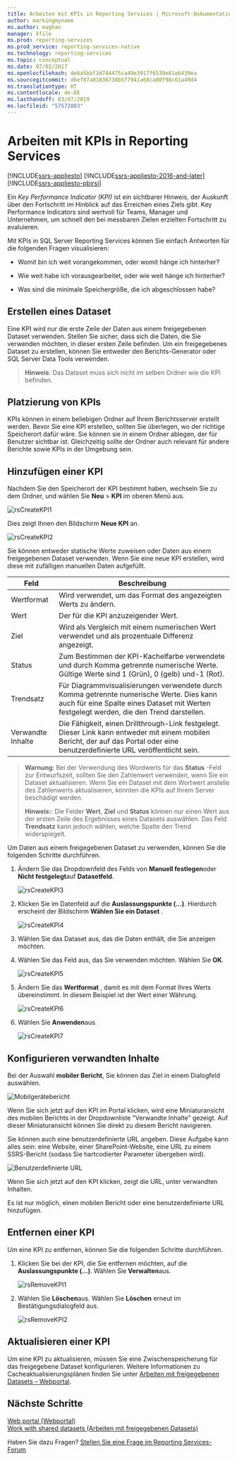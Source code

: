 ```yaml
---
title: Arbeiten mit KPIs in Reporting Services | Microsoft-Dokumentation
author: markingmyname
ms.author: maghan
manager: kfile
ms.prod: reporting-services
ms.prod_service: reporting-services-native
ms.technology: reporting-services
ms.topic: conceptual
ms.date: 07/02/2017
ms.openlocfilehash: 4e6a5bbf2d744475ca49e3917f6539e81e6439ea
ms.sourcegitcommit: d6ef87a01836738b5f7941a68ca80f98c61a49d4
ms.translationtype: HT
ms.contentlocale: de-DE
ms.lasthandoff: 03/07/2019
ms.locfileid: "57572803"
---
```

# <a name="working-with-kpis-in-reporting-services"></a>Arbeiten mit KPIs in Reporting Services

[!INCLUDE[ssrs-appliesto](../includes/ssrs-appliesto.md)] [!INCLUDE[ssrs-appliesto-2016-and-later](../includes/ssrs-appliesto-2016-and-later.md)] [!INCLUDE[ssrs-appliesto-pbirsi](../includes/ssrs-appliesto-pbirs.md)]

Ein *Key Performance Indicator (KPI)* ist ein sichtbarer Hinweis, der Auskunft über den Fortschritt im Hinblick auf das Erreichen eines Ziels gibt.  Key Performance Indicators sind wertvoll für Teams, Manager und Unternehmen, um schnell den bei messbaren Zielen erzielten Fortschritt zu evaluieren.
  
Mit KPIs in SQL Server Reporting Services können Sie einfach Antworten für die folgenden Fragen visualisieren:  
  
- Womit bin ich weit vorangekommen, oder womit hänge ich hinterher?  
  
- Wie weit habe ich vorausgearbeitet, oder wie weit hänge ich hinterher?  
  
- Was sind die minimale Speichergröße, die ich abgeschlossen habe?  
  
## <a name="creating-a-dataset"></a>Erstellen eines Dataset

Eine KPI wird nur die erste Zeile der Daten aus einem freigegebenen Dataset verwenden. Stellen Sie sicher, dass sich die Daten, die Sie verwenden möchten, in dieser ersten Zeile befinden. Um ein freigegebenes Dataset zu erstellen, können Sie entweder den Berichts-Generator oder SQL Server Data Tools verwenden.  
  
> **Hinweis**: Das Dataset muss sich nicht im selben Ordner wie die KPI befinden.  
  
## <a name="placement-of-kpis"></a>Platzierung von KPIs  
  
KPIs können in einem beliebigen Ordner auf Ihrem Berichtsserver erstellt werden.  Bevor Sie eine KPI erstellen, sollten Sie überlegen, wo der richtige Speicherort dafür wäre. Sie können sie in einem Ordner ablegen, der für Benutzer sichtbar ist. Gleichzeitig sollte der Ordner auch relevant für andere Berichte sowie KPIs in der Umgebung sein.  
## <a name="adding-a-kpi"></a>Hinzufügen einer KPI
  
Nachdem Sie den Speicherort der KPI bestimmt haben, wechseln Sie zu dem Ordner, und wählen Sie **Neu** > **KPI** im oberen Menü aus.  
  
![rsCreateKPI1](../reporting-services/media/rscreatekpi1.png)  
  
Dies zeigt Ihnen den Bildschirm **Neue KPI** an.  
  
![rsCreateKPI2](../reporting-services/media/rscreatekpi2.png)  
  
Sie können entweder statische Werte zuweisen oder Daten aus einem freigegebenen Dataset verwenden. Wenn Sie eine neue KPI erstellen, wird diese mit zufälligen manuellen Daten aufgefüllt.  
  
| Feld | Beschreibung |
|-----------------|--------------------------------------------------------------------------------------------------------------------------------------------------|
| Wertformat | Wird verwendet, um das Format des angezeigten Werts zu ändern. |
| Wert | Der für die KPI anzuzeigender Wert. |
| Ziel | Wird als Vergleich mit einem numerischen Wert verwendet und als prozentuale Differenz angezeigt. |
| Status | Zum Bestimmen der KPI-Kachelfarbe verwendete und durch Komma getrennte numerische Werte. Gültige Werte sind 1 (Grün), 0 (gelb) und-1 (Rot). |
| Trendsatz | Für Diagrammvisualisierungen verwendete durch Komma getrennte numerische Werte. Dies kann auch für eine Spalte eines Dataset mit Werten festgelegt werden, die den Trend darstellen. |
| Verwandte Inhalte | Die Fähigkeit, einen Drillthrough-Link festgelegt. Dieser Link kann entweder mit einem mobilen Bericht, der auf das Portal oder eine benutzerdefinierte URL veröffentlicht sein. |
  
> **Warnung**: Bei der Verwendung des Wordwerts für das **Status** -Feld zur Entwurfszeit, sollten Sie den Zahlenwert verwenden, wenn Sie ein Dataset aktualisieren. Wenn Sie ein Dataset mit dem Wortwert anstelle des Zahlenwerts aktualisieren, könnten die KPIs auf Ihrem Server beschädigt werden.  
>
> **Hinweis:**: Die Felder **Wert**, **Ziel** und **Status** können nur einen Wert aus der ersten Zeile des Ergebnisses eines Datasets auswählen. Das Feld **Trendsatz** kann jedoch wählen, welche Spalte den Trend widerspiegelt.  
  
Um Daten aus einem freigegebenen Dataset zu verwenden, können Sie die folgenden Schritte durchführen.
  
1. Ändern Sie das Dropdownfeld des Felds von **Manuell festlegen**oder **Nicht festgelegt**auf **Datasetfeld**.  
  
    ![rsCreateKPI3](../reporting-services/media/rscreatekpi3.png)  
  
2. Klicken Sie im Datenfeld auf die **Auslassungspunkte (…)**. Hierdurch erscheint der Bildschirm **Wählen Sie ein Dataset** .  
  
    ![rsCreateKPI4](../reporting-services/media/rscreatekpi4.png)  
  
3. Wählen Sie das Dataset aus, das die Daten enthält, die Sie anzeigen möchten.  
  
4. Wählen Sie das Feld aus, das Sie verwenden möchten. Wählen Sie **OK**.  
  
    ![rsCreateKPI5](../reporting-services/media/rscreatekpi5.png)  
  
5. Ändern Sie das **Wertformat** , damit es mit dem Format Ihres Werts übereinstimmt. In diesem Beispiel ist der Wert einer Währung.  
  
    ![rsCreateKPI6](../reporting-services/media/rscreatekpi6.png)  
  
6. Wählen Sie **Anwenden**aus.  
  
    ![rsCreateKPI7](../reporting-services/media/rscreatekpi7.png)

## <a name="configuring-related-content"></a>Konfigurieren verwandten Inhalte

Bei der Auswahl **mobiler Bericht**, Sie können das Ziel in einem Dialogfeld auswählen.

   ![Mobilgerätebericht](media/rscreatekpi-related-content-mobile-report.png)

Wenn Sie sich jetzt auf den KPI im Portal klicken, wird eine Miniaturansicht des mobilen Berichts in der Dropdownliste "Verwandte Inhalte" gezeigt. Auf dieser Miniaturansicht können Sie direkt zu diesem Bericht navigieren.

Sie können auch eine benutzerdefinierte URL angeben. Diese Aufgabe kann alles sein: eine Website, einer SharePoint-Website, eine URL zu einem SSRS-Bericht (sodass Sie hartcodierter Parameter übergeben wird).

![Benutzerdefinierte URL](media/rscreatekpi-related-content-custom-url.png)

Wenn Sie sich jetzt auf den KPI klicken, zeigt die URL, unter verwandten Inhalten.

Es ist nur möglich, einen mobilen Bericht oder eine benutzerdefinierte URL hinzufügen.
  
## <a name="removing-a-kpi"></a>Entfernen einer KPI  
  
Um eine KPI zu entfernen, können Sie die folgenden Schritte durchführen.
  
1. Klicken Sie bei der KPI, die Sie entfernen möchten, auf die **Auslassungspunkte (…)**. Wählen Sie **Verwalten**aus.  
  
    ![rsRemoveKPI1](../reporting-services/media/rsremovekpi1.png)  
  
2. Wählen Sie **Löschen**aus. Wählen Sie **Löschen** erneut im Bestätigungsdialogfeld aus.  
  
    ![rsRemoveKPI2](../reporting-services/media/rsremovekpi2.png)  
  
## <a name="refreshing-a-kpi"></a>Aktualisieren einer KPI  
  
Um eine KPI zu aktualisieren, müssen Sie eine Zwischenspeicherung für das freigegebene Dataset konfigurieren. Weitere Informationen zu Cacheaktualisierungsplänen finden Sie unter [Arbeiten mit freigegebenen Datasets – Webportal](../reporting-services/work-with-shared-datasets-web-portal.md).  
  
## <a name="next-steps"></a>Nächste Schritte
  
[Web portal (Webportal)](../reporting-services/web-portal-ssrs-native-mode.md)  
[Work with shared datasets (Arbeiten mit freigegebenen Datasets)](../reporting-services/work-with-shared-datasets-web-portal.md)

Haben Sie dazu Fragen? [Stellen Sie eine Frage im Reporting Services-Forum](https://go.microsoft.com/fwlink/?LinkId=620231)
